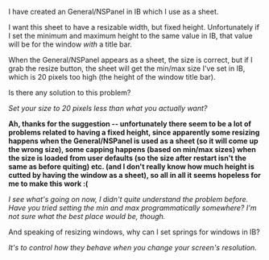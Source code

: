 I have created an General/NSPanel in IB which I use as a sheet.

I want this sheet to have a resizable width, but fixed height. Unfortunately if I set the minimum and maximum height to the same value in IB, that value will be for the window *with* a title bar.

When the General/NSPanel appears as a sheet, the size is correct, but if I grab the resize button, the sheet will get the min/max size I've set in IB, which is 20 pixels too high (the height of the window title bar).

Is there any solution to this problem?

*Set your size to 20 pixels less than what you actually want?*

**Ah, thanks for the suggestion -- unfortunately there seem to be a lot of problems related to having a fixed height, since apparently some resizing happens when the General/NSPanel is used as a sheet (so it will come up the wrong size), some capping happens (based on min/max sizes) when the size is loaded from user defaults (so the size after restart isn't the same as before quiting) etc. (and I don't really know how much height is cutted by having the window as a sheet), so all in all it seems hopeless for me to make this work :(**

*I see what's going on now, I didn't quite understand the problem before. Have you tried setting the min and max programmatically somewhere? I'm not sure what the best place would be, though.*

And speaking of resizing windows, why can I set springs for windows in IB?

*It's to control how they behave when you change your screen's resolution.*